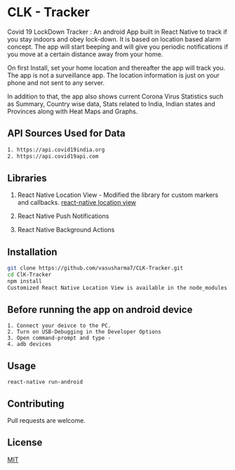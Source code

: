 # CLK - Tracker

Covid 19 LockDown Tracker : 
An android App built in React Native to track if you stay indoors and obey lock-down. It is based on location based alarm concept. The app will start beeping and will give you periodic notifications if you move at a certain distance away from your home.

On first Install, set your home location and thereafter the app will track you.
The app is not a surveillance app. The location information is just on your phone and not sent to any server.

In addition to that, the app also shows current Corona Virus Statistics such as Summary, Country wise data, Stats related to India, Indian states and Provinces along with Heat Maps and Graphs. 

## API Sources Used for Data
``` bash
1. https://api.covid19india.org
2. https://api.covid19api.com

```
## Libraries 

1. React Native Location View - Modified the library for custom markers and callbacks.
[react-native location view](https://github.com/superapp/react-native-location-view/)

2. React Native Push Notifications

3. React Native Background Actions


## Installation

```bash
git clone https://github.com/vasusharma7/CLK-Tracker.git
cd ClK-Tracker
npm install
Customized React Native Location View is available in the node_modules folder.
```
## Before running the app on android device

``` react-native
1. Connect your deivce to the PC.
2. Turn on USB-Debugging in the Developer Options
3. Open command-prompt and type - 
4. adb devices

```

## Usage

``` react-native
react-native run-android
```

## Contributing
Pull requests are welcome.

## License
[MIT](https://choosealicense.com/licenses/mit/)
